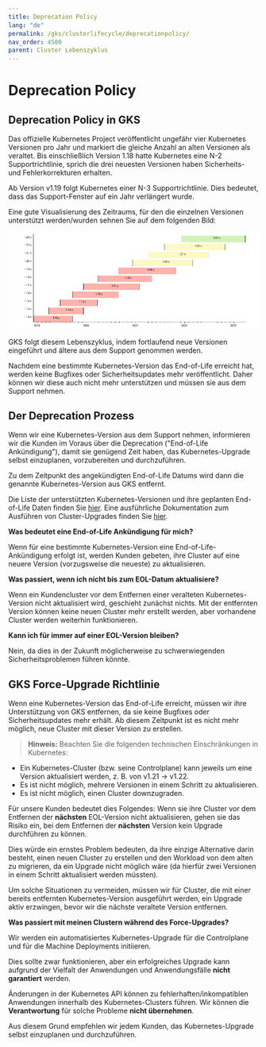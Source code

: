 ```yaml
---
title: Deprecation Policy
lang: "de"
permalink: /gks/clusterlifecycle/deprecationpolicy/
nav_order: 4500
parent: Cluster Lebenszyklus
---
```

<!-- LTeX:  language=de-DE -->
# Deprecation Policy

## Deprecation Policy in GKS

Das offizielle Kubernetes Project veröffentlicht ungefähr vier Kubernetes Versionen pro Jahr und markiert die gleiche Anzahl an alten Versionen als veraltet. Bis einschließlich Version 1.18 hatte Kubernetes eine N-2 Supportrichtlinie, sprich die drei neuesten Versionen haben Sicherheits- und Fehlerkorrekturen erhalten.

Ab Version v1.19 folgt Kubernetes einer N-3 Supportrichtlinie. Dies bedeutet, dass das Support-Fenster auf ein Jahr verlängert wurde.

Eine gute Visualisierung des Zeitraums, für den die einzelnen Versionen unterstützt werden/wurden sehnen Sie auf dem folgenden Bild:

[![K8sVersionSupport](../images/k8s_version_support.png)](https://endoflife.date/kubernetes)

GKS folgt diesem Lebenszyklus, indem fortlaufend neue Versionen eingeführt und ältere aus dem Support genommen werden.

Nachdem eine bestimmte Kubernetes-Version das End-of-Life erreicht hat, werden keine Bugfixes oder Sicherheitsupdates mehr veröffentlicht. Daher können wir diese auch nicht mehr unterstützen und müssen sie aus dem Support nehmen.

## Der Deprecation Prozess

Wenn wir eine Kubernetes-Version aus dem Support nehmen, informieren wir die Kunden im Voraus über die Deprecation ("End-of-Life Ankündigung"), damit sie genügend Zeit haben, das Kubernetes-Upgrade selbst einzuplanen, vorzubereiten und durchzuführen.

Zu dem Zeitpunkt des angekündigten End-of-Life Datums wird dann die genannte Kubernetes-Version aus GKS entfernt.

Die Liste der unterstützten Kubernetes-Versionen und ihre geplanten End-of-Life Daten finden Sie [hier](/gks/about/kubernetesversions). Eine ausführliche Dokumentation zum Ausführen von Cluster-Upgrades finden Sie [hier](../upgradingacluster/).

**Was bedeutet eine End-of-Life Ankündigung für mich?**

Wenn für eine bestimmte Kubernetes-Version eine End-of-Life-Ankündigung erfolgt ist, werden Kunden gebeten, ihre Cluster auf eine neuere Version (vorzugsweise die neueste) zu aktualisieren.

**Was passiert, wenn ich nicht bis zum EOL-Datum aktualisiere?**

Wenn ein Kundencluster vor dem Entfernen einer veralteten Kubernetes-Version nicht aktualisiert wird, geschieht zunächst nichts. Mit der entfernten Version können keine neuen Cluster mehr erstellt werden, aber vorhandene Cluster werden weiterhin funktionieren.

**Kann ich für immer auf einer EOL-Version bleiben?**

Nein, da dies in der Zukunft möglicherweise zu schwerwiegenden Sicherheitsproblemen führen könnte.

## GKS Force-Upgrade Richtlinie

Wenn eine Kubernetes-Version das End-of-Life erreicht, müssen wir ihre Unterstützung von GKS entfernen, da sie keine Bugfixes oder Sicherheitsupdates mehr erhält. Ab diesem Zeitpunkt ist es nicht mehr möglich, neue Cluster mit dieser Version zu erstellen.

> **Hinweis:** Beachten Sie die folgenden technischen Einschränkungen in Kubernetes:

* Ein Kubernetes-Cluster (bzw. seine Controlplane) kann jeweils um eine Version aktualisiert werden, z. B. von v1.21 → v1.22.
* Es ist nicht möglich, mehrere Versionen in einem Schritt zu aktualisieren.
* Es ist nicht möglich, einen Cluster downzugraden.

Für unsere Kunden bedeutet dies Folgendes: Wenn sie ihre Cluster vor dem Entfernen der **nächsten** EOL-Version nicht aktualisieren, gehen sie das Risiko ein, bei dem Entfernen der **nächsten** Version kein Upgrade durchführen zu können.

Dies würde ein ernstes Problem bedeuten, da ihre einzige Alternative darin besteht, einen neuen Cluster zu erstellen und den Workload von dem alten zu migrieren, da ein Upgrade nicht möglich wäre (da hierfür zwei Versionen in einem Schritt aktualisiert werden müssten).

Um solche Situationen zu vermeiden, müssen wir für Cluster, die mit einer bereits entfernten Kubernetes-Version ausgeführt werden, ein Upgrade aktiv erzwingen, bevor wir die nächste veraltete Version entfernen.

**Was passiert mit meinen Clustern während des Force-Upgrades?**

Wir werden ein automatisiertes Kubernetes-Upgrade für die Controlplane und für die Machine Deployments initiieren.

Dies sollte zwar funktionieren, aber ein erfolgreiches Upgrade kann aufgrund der Vielfalt der Anwendungen und Anwendungsfälle **nicht garantiert** werden.

Änderungen in der Kubernetes API können zu fehlerhaften/inkompatiblen Anwendungen innerhalb des Kubernetes-Clusters führen. Wir können die **Verantwortung** für solche Probleme **nicht übernehmen**.

Aus diesem Grund empfehlen wir jedem Kunden, das Kubernetes-Upgrade selbst einzuplanen und durchzuführen.

